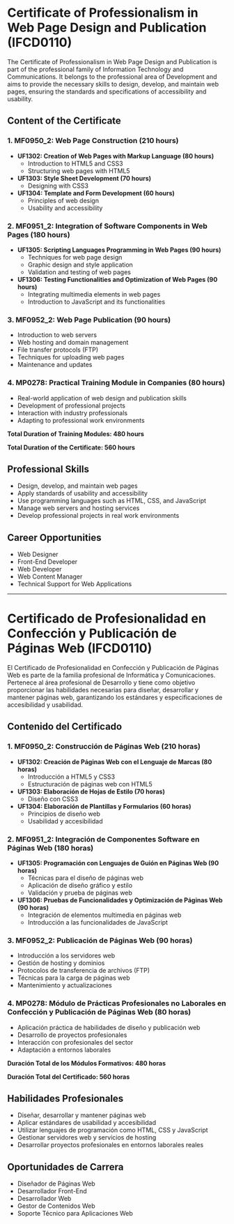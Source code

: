 # Certificate of Professionalism in Web Page Design and Publication (IFCD0110)

The Certificate of Professionalism in Web Page Design and Publication is part of the professional family of Information Technology and Communications. It belongs to the professional area of Development and aims to provide the necessary skills to design, develop, and maintain web pages, ensuring the standards and specifications of accessibility and usability.

## Content of the Certificate

### 1. MF0950_2: Web Page Construction (210 hours)

- **UF1302: Creation of Web Pages with Markup Language (80 hours)**
  - Introduction to HTML5 and CSS3
  - Structuring web pages with HTML5
- **UF1303: Style Sheet Development (70 hours)**
  - Designing with CSS3
- **UF1304: Template and Form Development (60 hours)**
  - Principles of web design
  - Usability and accessibility

### 2. MF0951_2: Integration of Software Components in Web Pages (180 hours)

- **UF1305: Scripting Languages Programming in Web Pages (90 hours)**
  - Techniques for web page design
  - Graphic design and style application
  - Validation and testing of web pages
- **UF1306: Testing Functionalities and Optimization of Web Pages (90 hours)**
  - Integrating multimedia elements in web pages
  - Introduction to JavaScript and its functionalities

### 3. MF0952_2: Web Page Publication (90 hours)

- Introduction to web servers
- Web hosting and domain management
- File transfer protocols (FTP)
- Techniques for uploading web pages
- Maintenance and updates

### 4. MP0278: Practical Training Module in Companies (80 hours)

- Real-world application of web design and publication skills
- Development of professional projects
- Interaction with industry professionals
- Adapting to professional work environments

**Total Duration of Training Modules: 480 hours**

**Total Duration of the Certificate: 560 hours**

## Professional Skills

- Design, develop, and maintain web pages
- Apply standards of usability and accessibility
- Use programming languages such as HTML, CSS, and JavaScript
- Manage web servers and hosting services
- Develop professional projects in real work environments

## Career Opportunities

- Web Designer
- Front-End Developer
- Web Developer
- Web Content Manager
- Technical Support for Web Applications
______________________________________________________________________________________________________

# Certificado de Profesionalidad en Confección y Publicación de Páginas Web (IFCD0110)

El Certificado de Profesionalidad en Confección y Publicación de Páginas Web es parte de la familia profesional de Informática y Comunicaciones. Pertenece al área profesional de Desarrollo y tiene como objetivo proporcionar las habilidades necesarias para diseñar, desarrollar y mantener páginas web, garantizando los estándares y especificaciones de accesibilidad y usabilidad.

## Contenido del Certificado

### 1. MF0950_2: Construcción de Páginas Web (210 horas)

- **UF1302: Creación de Páginas Web con el Lenguaje de Marcas (80 horas)**
  - Introducción a HTML5 y CSS3
  - Estructuración de páginas web con HTML5
- **UF1303: Elaboración de Hojas de Estilo (70 horas)**
  - Diseño con CSS3
- **UF1304: Elaboración de Plantillas y Formularios (60 horas)**
  - Principios de diseño web
  - Usabilidad y accesibilidad

### 2. MF0951_2: Integración de Componentes Software en Páginas Web (180 horas)

- **UF1305: Programación con Lenguajes de Guión en Páginas Web (90 horas)**
  - Técnicas para el diseño de páginas web
  - Aplicación de diseño gráfico y estilo
  - Validación y prueba de páginas web
- **UF1306: Pruebas de Funcionalidades y Optimización de Páginas Web (90 horas)**
  - Integración de elementos multimedia en páginas web
  - Introducción a las funcionalidades de JavaScript

### 3. MF0952_2: Publicación de Páginas Web (90 horas)

- Introducción a los servidores web
- Gestión de hosting y dominios
- Protocolos de transferencia de archivos (FTP)
- Técnicas para la carga de páginas web
- Mantenimiento y actualizaciones

### 4. MP0278: Módulo de Prácticas Profesionales no Laborales en Confección y Publicación de Páginas Web (80 horas)

- Aplicación práctica de habilidades de diseño y publicación web
- Desarrollo de proyectos profesionales
- Interacción con profesionales del sector
- Adaptación a entornos laborales

**Duración Total de los Módulos Formativos: 480 horas**

**Duración Total del Certificado: 560 horas**

## Habilidades Profesionales

- Diseñar, desarrollar y mantener páginas web
- Aplicar estándares de usabilidad y accesibilidad
- Utilizar lenguajes de programación como HTML, CSS y JavaScript
- Gestionar servidores web y servicios de hosting
- Desarrollar proyectos profesionales en entornos laborales reales

## Oportunidades de Carrera

- Diseñador de Páginas Web
- Desarrollador Front-End
- Desarrollador Web
- Gestor de Contenidos Web
- Soporte Técnico para Aplicaciones Web
